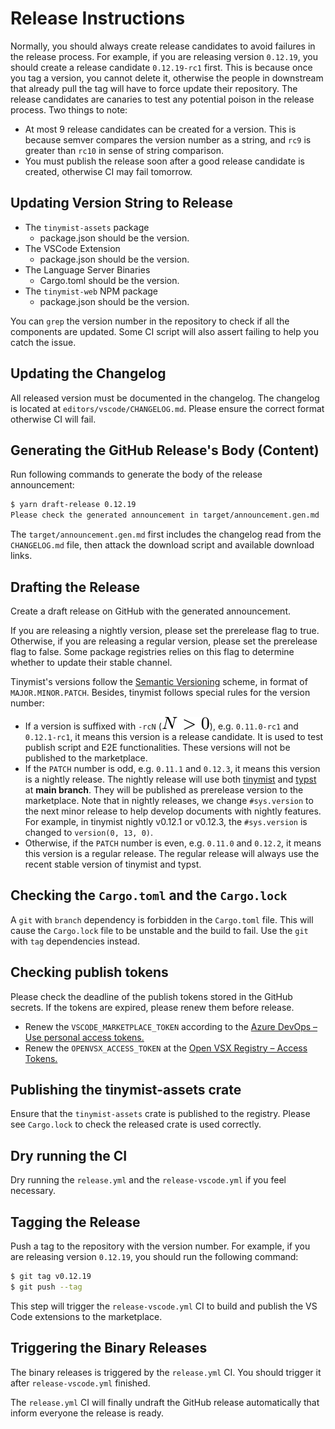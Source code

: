 <!-- This file is generated by scripts/link-docs.mjs. Do not edit manually. -->
# Release Instructions

Normally, you should always create release candidates to avoid failures in the release process. For example, if you are releasing version `0.12.19`, you should create a release candidate `0.12.19-rc1` first. This is because once you tag a version, you cannot delete it, otherwise the people in downstream that already pull the tag will have to force update their repository. The release candidates are canaries to test any potential poison in the release process. Two things to note:

- At most 9 release candidates can be created for a version. This is because semver compares the version number as a string, and `rc9` is greater than `rc10` in sense of string comparison.
- You must publish the release soon after a good release candidate is created, otherwise CI may fail tomorrow.

## Updating Version String to Release

- The `tinymist-assets` package
  - package.json should be the version.
- The VSCode Extension
  - package.json should be the version.
- The Language Server Binaries
  - Cargo.toml should be the version.
- The `tinymist-web` NPM package
  - package.json should be the version.

You can `grep` the version number in the repository to check if all the components are updated. Some CI script will also assert failing to help you catch the issue.

## Updating the Changelog

All released version must be documented in the changelog. The changelog is located at `editors/vscode/CHANGELOG.md`. Please ensure the correct format otherwise CI will fail.

## Generating the GitHub Release's Body (Content)

Run following commands to generate the body of the release announcement:

```bash
$ yarn draft-release 0.12.19
Please check the generated announcement in target/announcement.gen.md
```

The `target/announcement.gen.md` first includes the changelog read from the `CHANGELOG.md` file, then attack the download script and available download links.

## Drafting the Release

Create a draft release on GitHub with the generated announcement.

If you are releasing a nightly version, please set the prerelease flag to true. Otherwise, if you are releasing a regular version, please set the prerelease flag to false. Some package registries relies on this flag to determine whether to update their stable channel.

Tinymist's versions follow the [Semantic Versioning](https://semver.org/) scheme, in format of `MAJOR.MINOR.PATCH`. Besides, tinymist follows special rules for the version number:

- If a version is suffixed with `-rcN` (<picture><source media="(prefers-color-scheme: dark)" srcset="docs/assets/images/release-instruction/frame_0.svg" /><img src="docs/assets/images/release-instruction/frame_1.svg" alt="typst-frame" /></picture>), e.g. `0.11.0-rc1` and `0.12.1-rc1`, it means this version is a release candidate. It is used to test publish script and E2E functionalities. These versions will not be published to the marketplace.
- If the `PATCH` number is odd, e.g. `0.11.1` and `0.12.3`, it means this version is a nightly release. The nightly release will use both [tinymist](https://github.com/Myriad-Dreamin/tinymist/tree/main) and [typst](https://github.com/typst/typst/tree/main) at **main branch**. They will be published as prerelease version to the marketplace. Note that in nightly releases, we change `#sys.version` to the next minor release to help develop documents with nightly features. For example, in tinymist nightly v0.12.1 or v0.12.3, the `#sys.version` is changed to `version(0, 13, 0)`.
- Otherwise, if the `PATCH` number is even, e.g. `0.11.0` and `0.12.2`, it means this version is a regular release. The regular release will always use the recent stable version of tinymist and typst.

## Checking the `Cargo.toml` and the `Cargo.lock`

A `git` with `branch` dependency is forbidden in the `Cargo.toml` file. This will cause the `Cargo.lock` file to be unstable and the build to fail. Use the `git` with `tag` dependencies instead.

## Checking publish tokens

Please check the deadline of the publish tokens stored in the GitHub secrets. If the tokens are expired, please renew them before release.

- Renew the `VSCODE_MARKETPLACE_TOKEN` according to the [Azure DevOps – Use personal access tokens.](https://learn.microsoft.com/en-us/azure/devops/organizations/accounts/use-personal-access-tokens-to-authenticate?view=azure-devops&tabs=Windows)
- Renew the `OPENVSX_ACCESS_TOKEN` at the [Open VSX Registry – Access Tokens.](https://open-vsx.org/user-settings/tokens)

## Publishing the tinymist-assets crate

Ensure that the `tinymist-assets` crate is published to the registry. Please see `Cargo.lock` to check the released crate is used correctly.

## Dry running the CI

Dry running the `release.yml` and the `release-vscode.yml` if you feel necessary.

## Tagging the Release

Push a tag to the repository with the version number. For example, if you are releasing version `0.12.19`, you should run the following command:

```bash
$ git tag v0.12.19
$ git push --tag
```

This step will trigger the `release-vscode.yml` CI to build and publish the VS Code extensions to the marketplace.

## Triggering the Binary Releases

The binary releases is triggered by the `release.yml` CI. You should trigger it after `release-vscode.yml` finished.

The `release.yml` CI will finally undraft the GitHub release automatically that inform everyone the release is ready.
